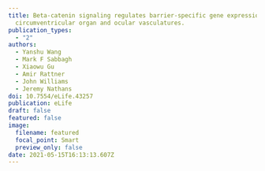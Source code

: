 ```yaml
---
title: Beta-catenin signaling regulates barrier-specific gene expression in
  circumventricular organ and ocular vasculatures.
publication_types:
  - "2"
authors:
  - Yanshu Wang
  - Mark F Sabbagh
  - Xiaowu Gu
  - Amir Rattner
  - John Williams
  - Jeremy Nathans
doi: 10.7554/eLife.43257
publication: eLife
draft: false
featured: false
image:
  filename: featured
  focal_point: Smart
  preview_only: false
date: 2021-05-15T16:13:13.607Z
---
```

